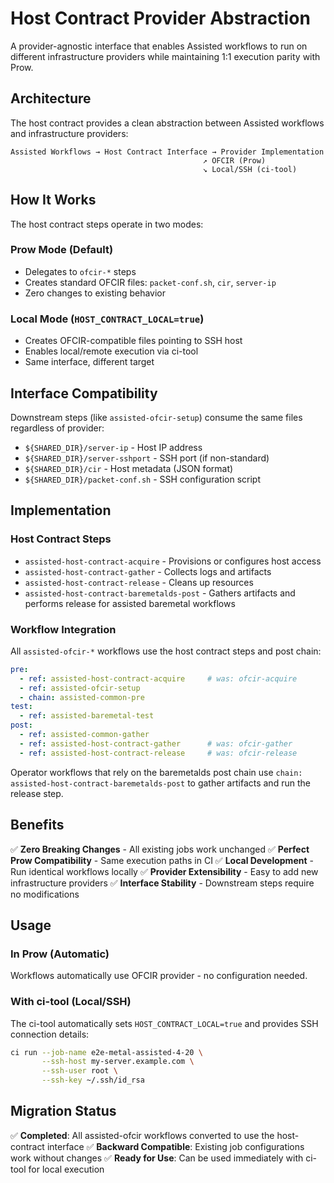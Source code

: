 # Host Contract Provider Abstraction

A provider-agnostic interface that enables Assisted workflows to run on different infrastructure providers while maintaining 1:1 execution parity with Prow.

## Architecture

The host contract provides a clean abstraction between Assisted workflows and infrastructure providers:

```
Assisted Workflows → Host Contract Interface → Provider Implementation
                                           ↗ OFCIR (Prow)
                                           ↘ Local/SSH (ci-tool)
```

## How It Works

The host contract steps operate in two modes:

### Prow Mode (Default)
- Delegates to `ofcir-*` steps
- Creates standard OFCIR files: `packet-conf.sh`, `cir`, `server-ip`
- Zero changes to existing behavior

### Local Mode (`HOST_CONTRACT_LOCAL=true`)
- Creates OFCIR-compatible files pointing to SSH host
- Enables local/remote execution via ci-tool
- Same interface, different target

## Interface Compatibility

Downstream steps (like `assisted-ofcir-setup`) consume the same files regardless of provider:

- `${SHARED_DIR}/server-ip` - Host IP address
- `${SHARED_DIR}/server-sshport` - SSH port (if non-standard)
- `${SHARED_DIR}/cir` - Host metadata (JSON format)
- `${SHARED_DIR}/packet-conf.sh` - SSH configuration script

## Implementation

### Host Contract Steps

- `assisted-host-contract-acquire` - Provisions or configures host access
- `assisted-host-contract-gather` - Collects logs and artifacts
- `assisted-host-contract-release` - Cleans up resources
- `assisted-host-contract-baremetalds-post` - Gathers artifacts and performs release for assisted baremetal workflows

### Workflow Integration

All `assisted-ofcir-*` workflows use the host contract steps and post chain:

```yaml
pre:
  - ref: assisted-host-contract-acquire     # was: ofcir-acquire
  - ref: assisted-ofcir-setup
  - chain: assisted-common-pre
test:
  - ref: assisted-baremetal-test
post:
  - ref: assisted-common-gather
  - ref: assisted-host-contract-gather      # was: ofcir-gather
  - ref: assisted-host-contract-release     # was: ofcir-release
```

Operator workflows that rely on the baremetalds post chain use `chain: assisted-host-contract-baremetalds-post` to gather artifacts and run the release step.

## Benefits

✅ **Zero Breaking Changes** - All existing jobs work unchanged
✅ **Perfect Prow Compatibility** - Same execution paths in CI
✅ **Local Development** - Run identical workflows locally
✅ **Provider Extensibility** - Easy to add new infrastructure providers
✅ **Interface Stability** - Downstream steps require no modifications

## Usage

### In Prow (Automatic)
Workflows automatically use OFCIR provider - no configuration needed.

### With ci-tool (Local/SSH)
The ci-tool automatically sets `HOST_CONTRACT_LOCAL=true` and provides SSH connection details:

```bash
ci run --job-name e2e-metal-assisted-4-20 \
       --ssh-host my-server.example.com \
       --ssh-user root \
       --ssh-key ~/.ssh/id_rsa
```

## Migration Status

✅ **Completed**: All assisted-ofcir workflows converted to use the host-contract interface
✅ **Backward Compatible**: Existing job configurations work without changes
✅ **Ready for Use**: Can be used immediately with ci-tool for local execution
